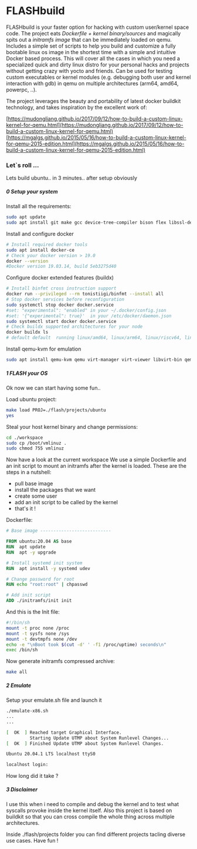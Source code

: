 # FLASHbuild

FLASHbuild is your faster option for hacking with custom user/kernel space code. 
The project eats *Dockerfile + kernel binary/sources* and magically spits out a *initramfs image* that can be immediately loaded on qemu.
Includes a simple set of scripts to help you build and customize a fully bootable linux os image in the shortest time with a simple and intuitive Docker based process. 
This will cover all the cases in which you need a specialized quick and dirty linux distro for your personal hacks and projects without getting crazy with yocto and friends.
Can be used for testing custom executables or kernel modules (e.g. debugging both user and kernel interaction with gdb) in qemu on multiple architectures (arm64, amd64, powerpc, ..).

The project leverages the beauty and portability of latest docker buildkit technology, and takes inspiration by the excellent work of:

[https://mudongliang.github.io/2017/09/12/how-to-build-a-custom-linux-kernel-for-qemu.html](https://mudongliang.github.io/2017/09/12/how-to-build-a-custom-linux-kernel-for-qemu.html)  
[https://mgalgs.github.io/2015/05/16/how-to-build-a-custom-linux-kernel-for-qemu-2015-edition.html](https://mgalgs.github.io/2015/05/16/how-to-build-a-custom-linux-kernel-for-qemu-2015-edition.html)  

### Let`s roll ...
Lets build ubuntu.. in 3 minutes.. after setup obviously

##### 0 Setup your system

Install all the requirements:
```bash
sudo apt update
sudo apt install git make gcc device-tree-compiler bison flex libssl-dev libncurses-dev gcc-arm-linux-gnueabi gcc-aarch64-linux-gnu
```
Install and configure docker
```bash
# Install required docker tools
sudo apt install docker-ce
# Check your docker version > 19.0
docker --version
#Docker version 19.03.14, build 5eb3275d40
```
Configure docker extended features (buildx)
```bash
# Install binfmt cross instruction support
docker run --privileged --rm tonistiigi/binfmt --install all
# Stop docker services before reconfiguration
sudo systemctl stop docker docker.service
#set: "experimental": "enabled" in your ~/.docker/config.json
#set: '{"experimental": true}'  in your /etc/docker/daemon.json
sudo systemctl start docker docker.service
# Check buildx supported architectures for your node
docker buildx ls
# default default  running linux/amd64, linux/arm64, linux/riscv64, linux/ppc64le, linux/s390x, linux/386, linux/arm/v7, linux/arm/v6
```
Install qemu-kvm for emulation
```bash
sudo apt install qemu-kvm qemu virt-manager virt-viewer libvirt-bin qemu-system-aarch64 qemu-system-arm
```

##### 1 FLASH your OS
Ok now we can start having some fun..

Load ubuntu project:
```bash
make load PROJ=./flash/projects/ubuntu
yes
```

Steal your host kernel binary and change permissions:
```bash
cd ./workspace
sudo cp /boot/vmlinuz .
sudo chmod 755 vmlinuz
```

Now have a look at the current workspace
We use a simple Dockerfile and an init script to mount an initramfs after the kernel is loaded. These are the steps in a nutshell:
- pull base image
- install the packages that we want
- create some user
- add an init script to be called by the kernel
- that's it !

Dockerfile:
```Dockerfile
# Base image ---------------------------

FROM ubuntu:20.04 AS base
RUN  apt update 
RUN  apt -y upgrade 

# Install systemd init system
RUN  apt install -y systemd udev

# Change password for root
RUN echo "root:root" | chpasswd

# Add init script
ADD ./initramfs/init init
```

And this is the Init file:

```bash
#!/bin/sh
mount -t proc none /proc
mount -t sysfs none /sys
mount -t devtmpfs none /dev
echo -e "\nBoot took $(cut -d' ' -f1 /proc/uptime) seconds\n"
exec /bin/sh
```

Now generate initramfs compressed archive:
```bash
make all
```
##### 2 Emulate
Setup your emulate.sh file and launch it
```bash
./emulate-x86.sh
...
...

[  OK  ] Reached target Graphical Interface.
         Starting Update UTMP about System Runlevel Changes...
[  OK  ] Finished Update UTMP about System Runlevel Changes.

Ubuntu 20.04.1 LTS localhost ttyS0

localhost login: 

```

How long did it take ?

##### 3 Disclaimer

I use this when i need to compile and debug the kernel and to test what syscalls provoke inside the kernel itself. Also this project is based on buildkit so that you can cross compile the whole thing across multiple architectures. 

Inside ./flash/projects folder you can find different projects tacling diverse use cases. 
Have fun !





